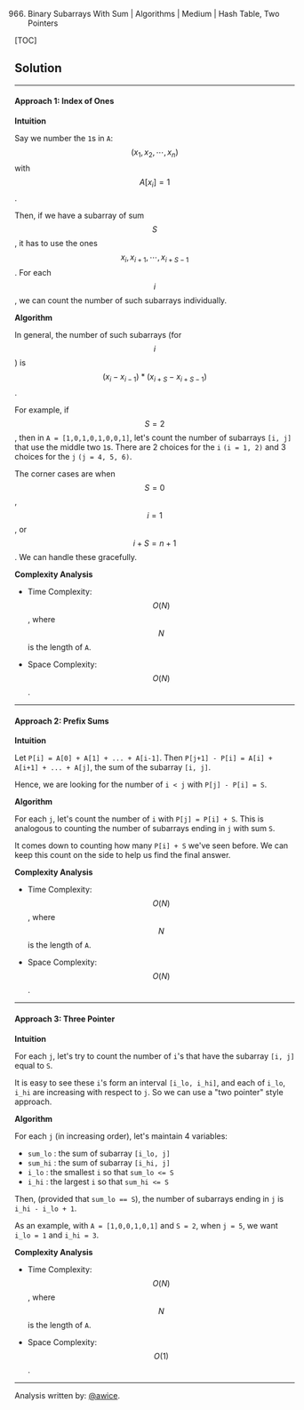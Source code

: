 966. Binary Subarrays With Sum | Algorithms | Medium | Hash Table, Two Pointers

[TOC]

## Solution
---
#### Approach 1: Index of Ones

**Intuition**

Say we number the `1`s in `A`: $$(x_1, x_2, \cdots, x_n)$$ with $$A[x_i] = 1$$.

Then, if we have a subarray of sum $$S$$, it has to use the ones $$x_i, x_{i+1}, \cdots, x_{i+S-1}$$.  For each $$i$$, we can count the number of such subarrays individually.

**Algorithm**

In general, the number of such subarrays (for $$i$$) is $$(x_i - x_{i-1}) * (x_{i+S} - x_{i+S-1})$$.

For example, if $$S = 2$$, then in `A = [1,0,1,0,1,0,0,1]`, let's count the number of subarrays `[i, j]` that use the middle two `1`s.  There are 2 choices for the `i` `(i = 1, 2)` and 3 choices for the `j` `(j = 4, 5, 6)`.

The corner cases are when $$S = 0$$, $$i = 1$$, or $$i+S = n+1$$. We can handle these gracefully.



**Complexity Analysis**

* Time Complexity:  $$O(N)$$, where $$N$$ is the length of `A`.

* Space Complexity:  $$O(N)$$.




---
#### Approach 2: Prefix Sums

**Intuition**

Let `P[i] = A[0] + A[1] + ... + A[i-1]`.  Then `P[j+1] - P[i] = A[i] + A[i+1] + ... + A[j]`, the sum of the subarray `[i, j]`.

Hence, we are looking for the number of `i < j` with `P[j] - P[i] = S`.

**Algorithm**

For each `j`, let's count the number of `i` with `P[j] = P[i] + S`.  This is analogous to counting the number of subarrays ending in `j` with sum `S`.

It comes down to counting how many `P[i] + S` we've seen before.  We can keep this count on the side to help us find the final answer.



**Complexity Analysis**

* Time Complexity:  $$O(N)$$, where $$N$$ is the length of `A`.

* Space Complexity:  $$O(N)$$.




---
#### Approach 3: Three Pointer

**Intuition**

For each `j`, let's try to count the number of `i`'s that have the subarray `[i, j]` equal to `S`.

It is easy to see these `i`'s form an interval `[i_lo, i_hi]`, and each of `i_lo`, `i_hi` are increasing with respect to `j`.  So we can use a "two pointer" style approach.

**Algorithm**

For each `j` (in increasing order), let's maintain 4 variables:

* `sum_lo` : the sum of subarray `[i_lo, j]`
* `sum_hi` : the sum of subarray `[i_hi, j]`
* `i_lo` : the smallest `i` so that `sum_lo <= S`
* `i_hi` : the largest `i` so that `sum_hi <= S`

Then, (provided that `sum_lo == S`), the number of subarrays ending in `j` is `i_hi - i_lo + 1`.

As an example, with `A = [1,0,0,1,0,1]` and `S = 2`, when `j = 5`, we want `i_lo = 1` and `i_hi = 3`.



**Complexity Analysis**

* Time Complexity:  $$O(N)$$, where $$N$$ is the length of `A`.

* Space Complexity:  $$O(1)$$.




---


Analysis written by: [@awice](https://leetcode.com/awice).
